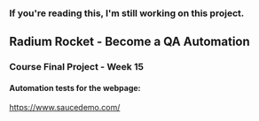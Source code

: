 ### If you're reading this, I'm still working on this project.
## Radium Rocket - Become a QA Automation
### Course Final Project - Week 15
#### Automation tests for the webpage:
https://www.saucedemo.com/
